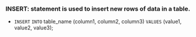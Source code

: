 ### **INSERT**: statement is used to insert new rows of data in a table.

- `INSERT` `INTO` table_name (column1, column2, column3) `VALUES` (value1, value2, value3);
